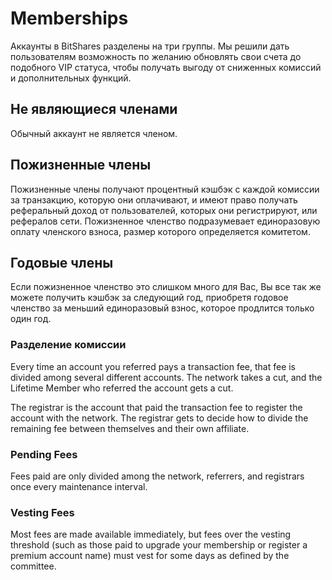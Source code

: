 # Memberships

Аккаунты в BitShares разделены на три группы. Мы решили дать пользователям возможность по желанию обновлять свои счета до подобного VIP статуса, чтобы получать выгоду от сниженных комиссий и дополнительных функций.

## Не являющиеся членами

Обычный аккаунт не является членом.

## Пожизненные члены

Пожизненные члены получают процентный кэшбэк с каждой комиссии за транзакцию, которую они оплачивают, и имеют право получать реферальный доход от пользователей, которых они регистрируют, или рефералов сети. Пожизненное членство подразумевает единоразовую оплату членского взноса, размер которого определяется комитетом.

## Годовые члены

Если пожизненное членство это слишком много для Вас, Вы все так же можете получить кэшбэк за следующий год, приобретя годовое членство за меньший единоразовый взнос, которое продлится только один год.

### Разделение комиссии

Every time an account you referred pays a transaction fee, that fee is divided among several different accounts. The network takes a cut, and the Lifetime Member who referred the account gets a cut.

The registrar is the account that paid the transaction fee to register the account with the network. The registrar gets to decide how to divide the remaining fee between themselves and their own affiliate.

### Pending Fees

Fees paid are only divided among the network, referrers, and registrars once every maintenance interval.

### Vesting Fees

Most fees are made available immediately, but fees over the vesting threshold (such as those paid to upgrade your membership or register a premium account name) must vest for some days as defined by the committee.